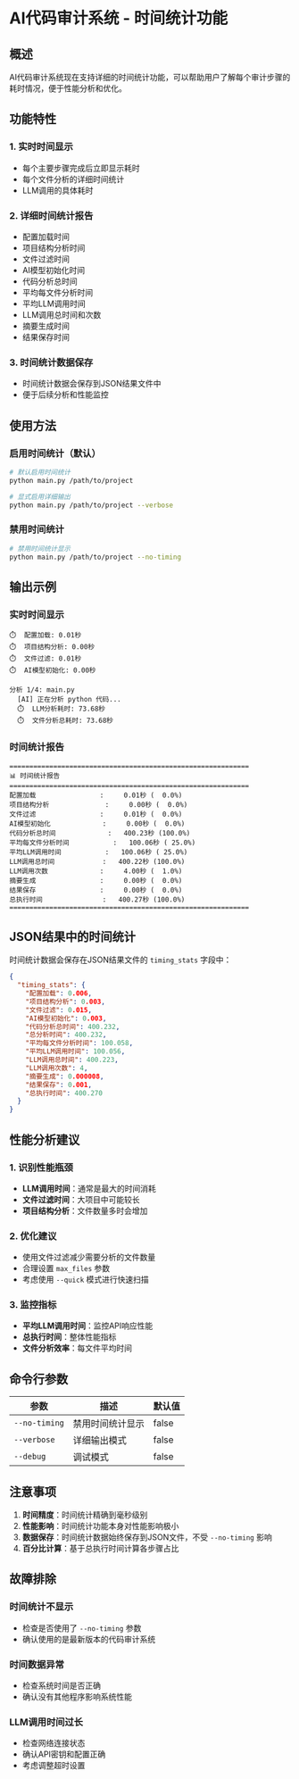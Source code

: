 # AI代码审计系统 - 时间统计功能

## 概述

AI代码审计系统现在支持详细的时间统计功能，可以帮助用户了解每个审计步骤的耗时情况，便于性能分析和优化。

## 功能特性

### 1. 实时时间显示
- 每个主要步骤完成后立即显示耗时
- 每个文件分析的详细时间统计
- LLM调用的具体耗时

### 2. 详细时间统计报告
- 配置加载时间
- 项目结构分析时间
- 文件过滤时间
- AI模型初始化时间
- 代码分析总时间
- 平均每文件分析时间
- 平均LLM调用时间
- LLM调用总时间和次数
- 摘要生成时间
- 结果保存时间

### 3. 时间统计数据保存
- 时间统计数据会保存到JSON结果文件中
- 便于后续分析和性能监控

## 使用方法

### 启用时间统计（默认）
```bash
# 默认启用时间统计
python main.py /path/to/project

# 显式启用详细输出
python main.py /path/to/project --verbose
```

### 禁用时间统计
```bash
# 禁用时间统计显示
python main.py /path/to/project --no-timing
```

## 输出示例

### 实时时间显示
```
⏱️  配置加载: 0.01秒
⏱️  项目结构分析: 0.00秒
⏱️  文件过滤: 0.01秒
⏱️  AI模型初始化: 0.00秒

分析 1/4: main.py
  [AI] 正在分析 python 代码...
  ⏱️  LLM分析耗时: 73.68秒
  ⏱️  文件分析总耗时: 73.68秒
```

### 时间统计报告
```
============================================================
📊 时间统计报告
============================================================
配置加载                :     0.01秒 (  0.0%)
项目结构分析              :     0.00秒 (  0.0%)
文件过滤                :     0.01秒 (  0.0%)
AI模型初始化             :     0.00秒 (  0.0%)
代码分析总时间             :   400.23秒 (100.0%)
平均每文件分析时间           :   100.06秒 ( 25.0%)
平均LLM调用时间           :   100.06秒 ( 25.0%)
LLM调用总时间            :   400.22秒 (100.0%)
LLM调用次数             :     4.00秒 (  1.0%)
摘要生成                :     0.00秒 (  0.0%)
结果保存                :     0.00秒 (  0.0%)
总执行时间               :   400.27秒 (100.0%)
============================================================
```

## JSON结果中的时间统计

时间统计数据会保存在JSON结果文件的 `timing_stats` 字段中：

```json
{
  "timing_stats": {
    "配置加载": 0.006,
    "项目结构分析": 0.003,
    "文件过滤": 0.015,
    "AI模型初始化": 0.003,
    "代码分析总时间": 400.232,
    "总分析时间": 400.232,
    "平均每文件分析时间": 100.058,
    "平均LLM调用时间": 100.056,
    "LLM调用总时间": 400.223,
    "LLM调用次数": 4,
    "摘要生成": 0.000008,
    "结果保存": 0.001,
    "总执行时间": 400.270
  }
}
```

## 性能分析建议

### 1. 识别性能瓶颈
- **LLM调用时间**：通常是最大的时间消耗
- **文件过滤时间**：大项目中可能较长
- **项目结构分析**：文件数量多时会增加

### 2. 优化建议
- 使用文件过滤减少需要分析的文件数量
- 合理设置 `max_files` 参数
- 考虑使用 `--quick` 模式进行快速扫描

### 3. 监控指标
- **平均LLM调用时间**：监控API响应性能
- **总执行时间**：整体性能指标
- **文件分析效率**：每文件平均时间

## 命令行参数

| 参数 | 描述 | 默认值 |
|------|------|--------|
| `--no-timing` | 禁用时间统计显示 | false |
| `--verbose` | 详细输出模式 | false |
| `--debug` | 调试模式 | false |

## 注意事项

1. **时间精度**：时间统计精确到毫秒级别
2. **性能影响**：时间统计功能本身对性能影响极小
3. **数据保存**：时间统计数据始终保存到JSON文件，不受 `--no-timing` 影响
4. **百分比计算**：基于总执行时间计算各步骤占比

## 故障排除

### 时间统计不显示
- 检查是否使用了 `--no-timing` 参数
- 确认使用的是最新版本的代码审计系统

### 时间数据异常
- 检查系统时间是否正确
- 确认没有其他程序影响系统性能

### LLM调用时间过长
- 检查网络连接状态
- 确认API密钥和配置正确
- 考虑调整超时设置
